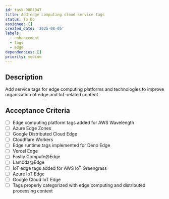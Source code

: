 ```yaml
---
id: task-0001047
title: Add edge computing cloud service tags
status: To Do
assignee: []
created_date: '2025-08-05'
labels:
  - enhancement
  - tags
  - edge
dependencies: []
priority: medium
---
```


## Description

Add service tags for edge computing platforms and technologies to improve organization of edge and IoT-related content

## Acceptance Criteria

- [ ] Edge computing platform tags added for AWS Wavelength
- [ ] Azure Edge Zones
- [ ] Google Distributed Cloud Edge
- [ ] Cloudflare Workers
- [ ] Edge runtime tags implemented for Deno Edge
- [ ] Vercel Edge
- [ ] Fastly Compute@Edge
- [ ] Lambda@Edge
- [ ] IoT edge tags added for AWS IoT Greengrass
- [ ] Azure IoT Edge
- [ ] Google Cloud IoT Edge
- [ ] Tags properly categorized with edge computing and distributed processing context
